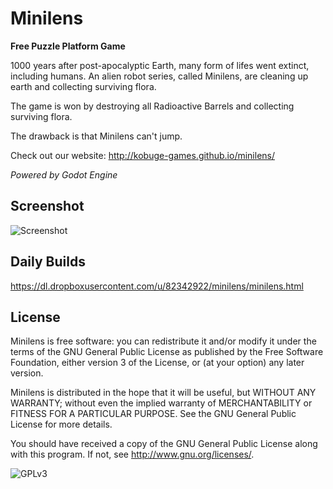 Minilens
========

**Free Puzzle Platform Game**

1000 years after post-apocalyptic Earth, many form of lifes went extinct, including humans. An alien robot series, called Minilens, are cleaning up earth and collecting surviving flora.

The game is won by destroying all Radioactive Barrels and collecting surviving flora.

The drawback is that Minilens can't jump.

Check out our website: <http://kobuge-games.github.io/minilens/>

*Powered by Godot Engine*

Screenshot
----------

![Screenshot](http://i.imgur.com/Nuu6g6j.png)

Daily Builds
----------
https://dl.dropboxusercontent.com/u/82342922/minilens/minilens.html

License
-------

Minilens is free software: you can redistribute it and/or modify
it under the terms of the GNU General Public License as published by
the Free Software Foundation, either version 3 of the License, or
(at your option) any later version.

Minilens is distributed in the hope that it will be useful,
but WITHOUT ANY WARRANTY; without even the implied warranty of
MERCHANTABILITY or FITNESS FOR A PARTICULAR PURPOSE.  See the
GNU General Public License for more details.

You should have received a copy of the GNU General Public License
along with this program.  If not, see <http://www.gnu.org/licenses/>.

![GPLv3](http://www.gnu.org/graphics/gplv3-127x51.png)
